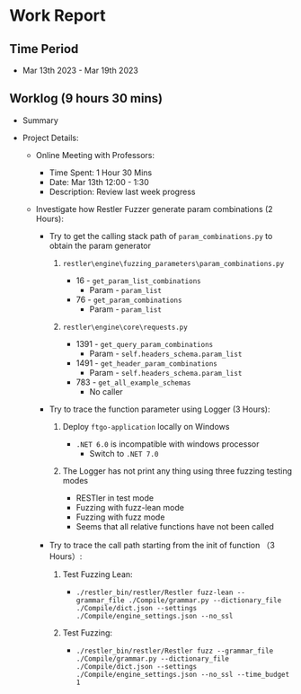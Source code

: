 #  Work Report

## Time Period

* Mar 13th 2023 - Mar 19th 2023

## Worklog (9 hours 30 mins)

* Summary

* Project Details:

    * Online Meeting with Professors:

        * Time Spent: 1 Hour 30 Mins
        * Date: Mar 13th 12:00 - 1:30
        * Description: Review last week progress

        
    * Investigate how Restler Fuzzer generate param combinations (2 Hours):

        * Try to get the calling stack path of `param_combinations.py` to obtain the param generator

            1. `restler\engine\fuzzing_parameters\param_combinations.py`
                * 16 - `get_param_list_combinations`
                    * Param - `param_list`
                * 76 - `get_param_combinations`
                    * Param - `param_list`
            
            2. `restler\engine\core\requests.py`

                * 1391 - `get_query_param_combinations`
                    * Param - `self.headers_schema.param_list`
                * 1491 - `get_header_param_combinations`
                    * Param - `self.headers_schema.param_list`
                * 783 - `get_all_example_schemas`
                    * No caller

        * Try to trace the function parameter using Logger (3 Hours):

            1. Deploy `ftgo-application` locally on Windows
                * `.NET 6.0` is incompatible with windows processor
                    * Switch to `.NET 7.0`
            
            2. The Logger has not print any thing using three fuzzing testing modes
                * RESTler in test mode
                * Fuzzing with fuzz-lean mode
                * Fuzzing with fuzz mode
                * Seems that all relative functions have not been called

        * Try to trace the call path starting from the init of function （3 Hours）:

            1. Test Fuzzing Lean:
                * `./restler_bin/restler/Restler fuzz-lean --grammar_file ./Compile/grammar.py --dictionary_file ./Compile/dict.json --settings ./Compile/engine_settings.json --no_ssl`

            1. Test Fuzzing:
                * `./restler_bin/restler/Restler fuzz --grammar_file ./Compile/grammar.py --dictionary_file ./Compile/dict.json --settings ./Compile/engine_settings.json --no_ssl --time_budget 1`